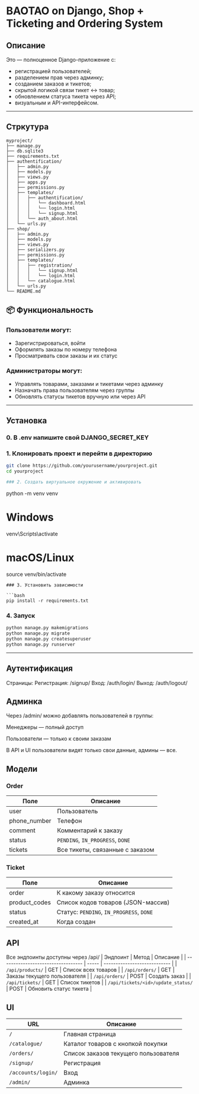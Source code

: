 # BAOTAO on Django,  Shop + Ticketing and Ordering System

## Описание

Это — полноценное Django-приложение с:

- регистрацией пользователей;
- разделением прав через админку;
- созданием заказов и тикетов;
- скрытой логикой связи тикет ↔ товар;
- обновлением статуса тикета через API;
- визуальным и API-интерфейсом.

---

## Стркутура
```
myproject/
├── manage.py
├── db.sqlite3
├── requirements.txt
├── authentification/
│   ├── admin.py
│   ├── models.py
│   ├── views.py
│   ├── apps.py
│   ├── permissions.py
│   ├── templates/
│   │   ├── authentification/
│   │   │   └── dashboard.html
│   │   │   └── login.html
│   │   │   └── signup.html
│   │   └── auth_about.html
│   └── urls.py
├── shop/
│   ├── admin.py
│   ├── models.py
│   ├── views.py
│   ├── serializers.py
│   ├── permissions.py
│   ├── templates/
│   │   ├── registration/
│   │   │   └── signup.html
│   │   │   └── login.html
│   │   └── catalogue.html
│   └── urls.py
└── README.md
```



## 📦 Функциональность

### Пользователи могут:

- Зарегистрироваться, войти
- Оформлять заказы по номеру телефона
- Просматривать свои заказы и их статус

### Администраторы могут:

- Управлять товарами, заказами и тикетами через админку
- Назначать права пользователям через группы
- Обновлять статусы тикетов вручную или через API

---

## Установка

### 0. В .env напишите свой DJANGO_SECRET_KEY

### 1. Клонировать проект и перейти в директорию

```bash
git clone https://github.com/yourusername/yourproject.git
cd yourproject

### 2. Создать виртуальное окружение и активировать

```
python -m venv venv

# Windows
venv\Scripts\activate

# macOS/Linux
source venv/bin/activate
```
### 3. Установить зависимости

```bash
pip install -r requirements.txt
```

### 4. Запуск
```bash
python manage.py makemigrations
python manage.py migrate
python manage.py createsuperuser
python manage.py runserver
```

---

## Аутентификация
Страницы:
Регистрация: /signup/
Вход: /auth/login/
Выход: /auth/logout/

## Админка

Через /admin/ можно добавлять пользователей в группы:

Менеджеры — полный доступ

Пользователи — только к своим заказам

В API и UI пользователи видят только свои данные, админы — все.

## Модели

### Order
| Поле          | Описание                         |
| ------------- | -------------------------------- |
| user          | Пользователь                     |
| phone\_number | Телефон                          |
| comment       | Комментарий к заказу             |
| status        | `PENDING`, `IN_PROGRESS`, `DONE` |
| tickets       | Все тикеты, связанные с заказом  |

### Ticket

| Поле           | Описание                                 |
| -------------- | ---------------------------------------- |
| order          | К какому заказу относится                |
| product\_codes | Список кодов товаров (JSON-массив)       |
| status         | Статус: `PENDING`, `IN_PROGRESS`, `DONE` |
| created_at    | Когда создан                             |

## API

Все эндпоинты доступны через /api/
| Эндпоинт                           | Метод | Описание                     |
| ---------------------------------- | ----- | ---------------------------- |
| `/api/products/`                   | GET   | Список всех товаров          |
| `/api/orders/`                     | GET   | Заказы текущего пользователя |
| `/api/orders/`                     | POST  | Создать заказ                |
| `/api/tickets/`                    | GET   | Список тикетов               |
| `/api/tickets/<id>/update_status/` | POST  | Обновить статус тикета       |

## UI
| URL                | Описание                             |
| ------------------ | ------------------------------------ |
| `/`                | Главная страница                     |
| `/catalogue/`      | Каталог товаров с кнопкой покупки    |
| `/orders/`         | Список заказов текущего пользователя |
| `/signup/`         | Регистрация                          |
| `/accounts/login/` | Вход                                 |
| `/admin/`          | Админка                              |
